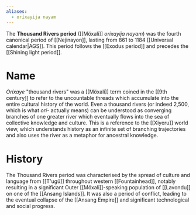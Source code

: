 ```yaml
---
aliases:
  - oríxayija nayam
---
```

The **Thousand Rivers period** ([[Möxali]] *oríxayija nayam*) was the fourth canonical period of [[Nejinayon]], lasting from 861 to 1184 [[Universal calendar|AGS]]. This period follows the [[Exodus period]] and precedes the [[Shining light period]].
# Name
*Oríxaye* "thousand rivers" was a [[Möxali]] term coined in the [[9th century]] to refer to the uncountable threads which accumulate into the entire cultural history of the world. Even a thousand rivers (or indeed 2,500, which is what *orí-* actually means) can be understood as converging branches of one greater river which eventually flows into the sea of collective knowledge and culture. This is a reference to the [[Xiyeru]] world view, which understands history as an infinite set of branching trajectories and also uses the river as a metaphor for ancestral knowledge.
# History
The Thousand Rivers period was characterised by the spread of culture and language from [[T'ugü]] throughout western [[Fountainhead]], notably resulting in a significant Outer [[Möxali]]-speaking population of [[Lavondu]] on one of the [[Ansang Islands]]. It was also a period of conflict, leading to the eventual collapse of the [[Ansang Empire]] and significant technological and social progress.